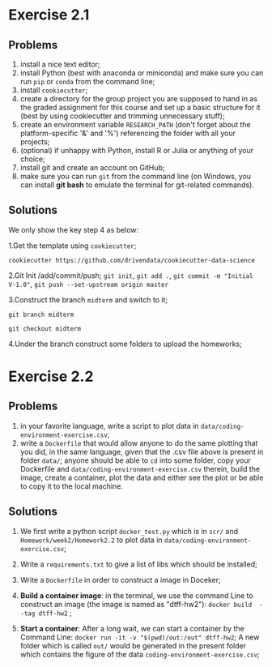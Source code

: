 # Exercise 2.1
## Problems
1. install a nice text editor;
2. install Python (best with anaconda or miniconda) and make sure you can run `pip` or `conda` from the command line;
3. install `cookiecutter`;
4. create a directory for the group project you are supposed to hand in as the graded assignment for this course and set up a basic structure for it (best by using cookiecutter and trimming unnecessary stuff);
5. create an environment variable `RESEARCH_PATH` (don't forget about the platform-specific '&' and '%') referencing the folder with all your projects;
6. (optional) if unhappy with Python, install R or Julia or anything of your choice;
7. install git and create an account on GitHub;
8. make sure you can run `git` from the command line (on Windows, you can install **git bash** to emulate the terminal for git-related commands).

## Solutions 
We only show the key step 4 as below:

1.Get the template using `cookiecutter`;

`cookiecutter https://github.com/drivendata/cookiecutter-data-science`

2.Git Init /add/commit/push;
`git init`, `git add .`, `git commit -m "Initial V-1.0"`,  `git push --set-upstream origin master`

3.Construct the branch `midterm` and switch to it;

`git branch midterm`

`git checkout midterm`

4.Under the branch construct some folders to upload the homeworks;

# Exercise 2.2
## Problems
1. in your favorite language, write a script to plot data in `data/coding-environment-exercise.csv`;
2. write a `Dockerfile` that would allow anyone to do the same plotting that you did, in the same language, given that the .csv file above is present in folder `data/`; anyone should be able to `cd` into some folder, copy your Dockerfile and `data/coding-environment-exercise.csv` therein, build the image, create a container, plot the data and either see the plot or be able to copy it to the local machine.

## Solutions 
1. We first write a python script `docker_test.py` which is in `scr/` and `Homework/week2/Homework2.2` to plot data in `data/coding-environment-exercise.csv`;

2. Write a `requirements.txt` to give a list of libs which should be installed;

3. Write a `Dockerfile` in order to construct a image in Doceker;

4. **Build a container image**: in the terminal, we use the command Line to construct an image (the image is named as "dtff-hw2"): `docker build  --tag dtff-hw2` ;

5. **Start a container**: After a long wait, we can start a container by the Command Line: `docker run -it -v "$(pwd)/out:/out" dtff-hw2`;  A new folder which is called `out/` would be generated in the present folder which contains the figure of the data `coding-environment-exercise.csv`;



